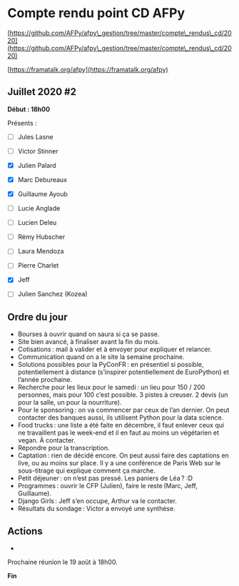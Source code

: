 
# Compte rendu point CD AFPy



[https://github.com/AFPy/afpy\_gestion/tree/master/compte\_rendus\_cd/2020](https://github.com/AFPy/afpy\_gestion/tree/master/compte\_rendus\_cd/2020)

[https://framatalk.org/afpy](https://framatalk.org/afpy)





## Juillet 2020 #2



**Début : 18h00**



Présents :



- [ ] Jules Lasne

- [ ] Victor Stinner

- [x] Julien Palard

- [x] Marc Debureaux

- [x] Guillaume Ayoub

- [ ] Lucie Anglade

- [ ] Lucien Deleu

- [ ] Rémy Hubscher

- [ ] Laura Mendoza

- [ ] Pierre Charlet

- [x] Jeff

- [ ] Julien Sanchez (Kozea)





## Ordre du jour



   * Bourses à ouvrir quand on saura si ça se passe.
   * Site bien avancé, à finaliser avant la fin du mois.
   * Cotisations : mail à valider et à envoyer pour expliquer et relancer.
   * Communication quand on a le site la semaine prochaine.
   * Solutions possibles pour la PyConFR : en présentiel si possible, potentiellement à distance (s’inspirer potentiellement de EuroPython) et l’année prochaine.
   * Recherche pour les lieux pour le samedi : un lieu pour 150 / 200 personnes, mais pour 100 c’est possible. 3 pistes à creuser. 2 devis (un pour la salle, un pour la nourriture).
   * Pour le sponsoring : on va commencer par ceux de l’an dernier. On peut contacter des banques aussi, ils utilisent Python pour la data science.
   * Food trucks : une liste a été faite en décembre, il faut enlever ceux qui ne travaillent pas le week-end et il en faut au moins un végétarien et vegan. À contacter.
   * Répondre pour la transcription.
   * Captation : rien de décidé encore. On peut aussi faire des captations en live, ou au moins sur place. Il y a une conférence de Paris Web sur le sous-titrage qui explique comment ça marche.
   * Petit déjeuner : on n’est pas pressé. Les paniers de Léa ? :D
   * Programmes : ouvrir le CFP (Julien), faire le reste (Marc, Jeff, Guillaume).
   * Django Girls : Jeff s’en occupe, Arthur va le contacter.
   * Résultats du sondage : Victor a envoyé une synthèse.


## Actions

   * 





Prochaine réunion le 19 août à 18h00.





**Fin**
